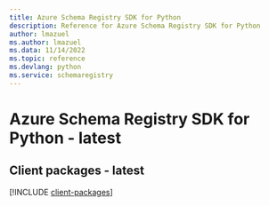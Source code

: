 ```yaml
---
title: Azure Schema Registry SDK for Python
description: Reference for Azure Schema Registry SDK for Python
author: lmazuel
ms.author: lmazuel
ms.data: 11/14/2022
ms.topic: reference
ms.devlang: python
ms.service: schemaregistry
---
```

# Azure Schema Registry SDK for Python - latest

## Client packages - latest
[!INCLUDE [client-packages](schema-registry-client-index.md)]